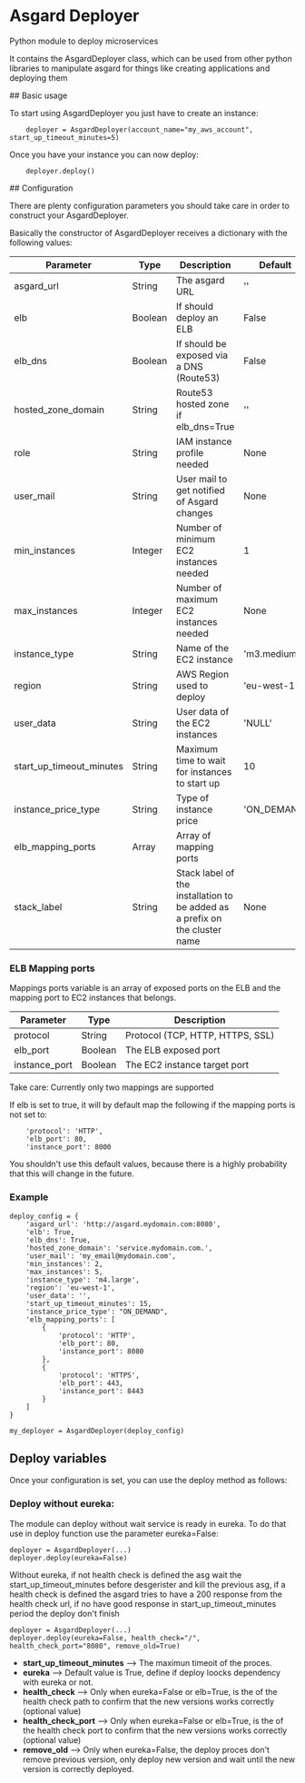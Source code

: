 # Asgard Deployer

Python module to deploy microservices

It contains the AsgardDeployer class, which can be used from other python libraries to manipulate asgard for things like creating applications and deploying them

## Basic usage

To start using AsgardDeployer you just have to create an instance:

```
    deployer = AsgardDeployer(account_name="my_aws_account", start_up_timeout_minutes=5)
```

Once you have your instance you can now deploy:

```
    deployer.deploy()
```

## Configuration

There are plenty configuration parameters you should take care in order to construct your AsgardDeployer.

Basically the constructor of AsgardDeployer receives a dictionary with the following values:

| Parameter                | Type    | Description                                      | Default     |
| ------------------------ | ------- | ------------------------------------------------ | ----------- |
| asgard_url               | String  | The asgard URL                                   | ''          |
| elb                      | Boolean | If should deploy an ELB                          | False       |
| elb_dns                  | Boolean | If should be exposed via a DNS (Route53)         | False       |
| hosted_zone_domain       | String  | Route53 hosted zone if elb_dns=True              | ''          |
| role                     | String  | IAM instance profile needed                      | None        |
| user_mail                | String  | User mail to get notified of Asgard changes      | None        |
| min_instances            | Integer | Number of minimum EC2 instances needed           | 1           |
| max_instances            | Integer | Number of maximum EC2 instances needed           | None        |
| instance_type            | String  | Name of the EC2 instance                         | 'm3.medium' |
| region                   | String  | AWS Region used to deploy                        | 'eu-west-1' |
| user_data                | String  | User data of the EC2 instances                   | 'NULL'      |
| start_up_timeout_minutes | String  | Maximum time to wait for instances to start up   | 10          |
| instance_price_type      | String  | Type of instance price                           | 'ON_DEMAND' |
| elb_mapping_ports        | Array   | Array of mapping ports                           |             |
| stack_label              | String  | Stack label of the installation to be added as a prefix on the cluster name |  None       |

### ELB Mapping ports

Mappings ports variable is an array of exposed ports on the ELB and the mapping port to EC2 instances that belongs.

| Parameter                | Type    | Description                                      |
| ------------------------ | ------- | ------------------------------------------------ |
| protocol                 | String  | Protocol (TCP, HTTP, HTTPS, SSL)                 |
| elb_port                 | Boolean | The ELB exposed port                             |
| instance_port            | Boolean | The EC2 instance target port                     |


Take care: Currently only two mappings are supported

If elb is set to true, it will by default map the following if the mapping ports is not set to:
```
    'protocol': 'HTTP',
    'elb_port': 80,
    'instance_port': 8000
```

You shouldn't use this default values, because there is a highly probability that this will change in the future.


### Example
```
deploy_config = {
    'asgard_url': 'http://asgard.mydomain.com:8080',
    'elb': True,
    'elb_dns': True,
    'hosted_zone_domain': 'service.mydomain.com.',
    'user_mail': 'my_email@mydomain.com',
    'min_instances': 2,
    'max_instances': 5,
    'instance_type': 'm4.large',
    'region': 'eu-west-1',
    'user_data': '',
    'start_up_timeout_minutes': 15,
    'instance_price_type': "ON_DEMAND",
    'elb_mapping_ports': [
        {
            'protocol': 'HTTP',
            'elb_port': 80,
            'instance_port': 8080
        },
        {
            'protocol': 'HTTPS',
            'elb_port': 443,
            'instance_port': 8443
        }
    ]
}

my_deployer = AsgardDeployer(deploy_config)
```

## Deploy variables

Once your configuration is set, you can use the deploy method as follows:

### Deploy without eureka:
The module can deploy without wait service is ready in eureka. To do that use in deploy function use the parameter eureka=False:
```
deployer = AsgardDeployer(...)
deployer.deploy(eureka=False)
```
Without eureka, if not health check is defined the asg wait the start_up_timeout_minutes before desgerister and kill the previous asg, if a health check is defined the asgard tries to have a 200 response from the health check url, if no have good response in start_up_timeout_minutes period the deploy don't finish
```
deployer = AsgardDeployer(...)
deployer.deploy(eureka=False, health_check="/", health_check_port="8080", remove_old=True)
```

* **start_up_timeout_minutes** --> The maximun timeoit of the proces.
* **eureka** --> Default value is True, define if deploy loocks dependency with eureka or not.
* **health_check** --> Only when eureka=False or elb=True, is the of the health check path to confirm that the new versions works correctly (optional value)
* **health_check_port** --> Only when eureka=False or elb=True, is the of the health check port to confirm that the new versions works correctly (optional value)
* **remove_old** --> Only when eureka=False, the deploy proces don't remove previous version, only deploy new version and wait until the new version is correctly deployed.
